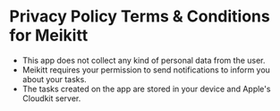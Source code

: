 # Privacy Policy Terms & Conditions for Meikitt

- This app does not collect any kind of personal data from the user.
- Meikitt requires your permission to send notifications to inform you about your tasks.
- The tasks created on the app are stored in your device and Apple's Cloudkit server.
